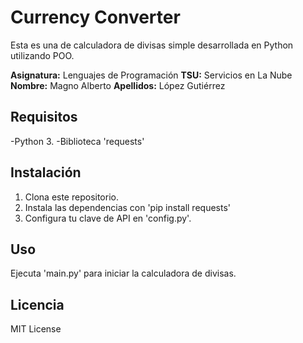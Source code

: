 # Currency Converter

Esta es una de calculadora de divisas simple desarrollada en Python utilizando POO.

**Asignatura:** Lenguajes de Programación
**TSU:** Servicios en La Nube
**Nombre:** Magno Alberto
**Apellidos:** López Gutiérrez

## Requisitos

-Python 3.
-Biblioteca 'requests'

## Instalación

1. Clona este repositorio.
2. Instala las dependencias con 'pip install requests'
3. Configura tu clave de API en 'config.py'.

## Uso

Ejecuta 'main.py' para iniciar la calculadora de divisas.

## Licencia

MIT License
